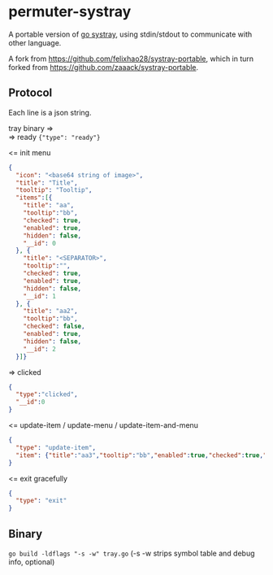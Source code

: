 # permuter-systray

A portable version of [go systray](https://github.com/getlantern/systray), using stdin/stdout to communicate with other language.

A fork from https://github.com/felixhao28/systray-portable, which in turn forked from https://github.com/zaaack/systray-portable.

## Protocol

Each line is a json string.

tray binary =>  
=> ready  `{"type": "ready"}`  

<= init menu
```json
{
  "icon": "<base64 string of image>",
  "title": "Title",
  "tooltip": "Tooltip",
  "items":[{
    "title": "aa",
    "tooltip":"bb",
    "checked": true,
    "enabled": true,
    "hidden": false,
    "__id": 0
  }, {
    "title": "<SEPARATOR>",
    "tooltip":"",
    "checked": true,
    "enabled": true,
    "hidden": false,
    "__id": 1
  }, {
    "title": "aa2",
    "tooltip":"bb",
    "checked": false,
    "enabled": true,
    "hidden": false,
    "__id": 2
  }]}
```

=> clicked  
```json
{
  "type":"clicked",
  "__id":0
}
```

<= update-item / update-menu / update-item-and-menu
```json
{
  "type": "update-item",
  "item": {"title":"aa3","tooltip":"bb","enabled":true,"checked":true,"__id":0},
}
```

<= exit gracefully
```json
{
  "type": "exit"
}
```

## Binary
`go build -ldflags "-s -w" tray.go` (-s -w strips symbol table and debug info, optional)
